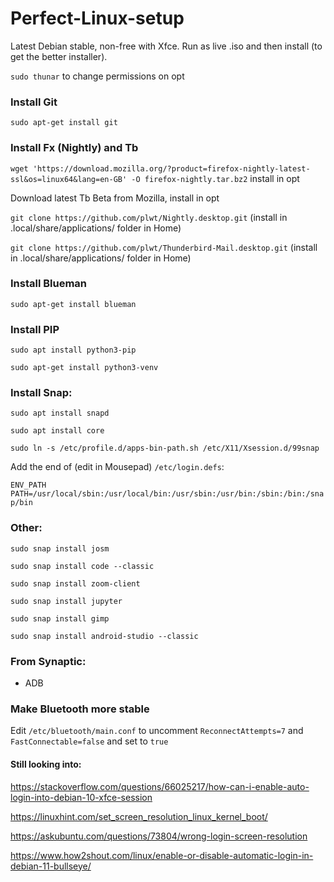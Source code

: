 # Perfect-Linux-setup

Latest Debian stable, non-free with Xfce.  Run as live .iso and then install (to get the better installer).

```sudo thunar``` to change permissions on opt


### Install Git

```sudo apt-get install git```


### Install Fx (Nightly) and Tb

```wget 'https://download.mozilla.org/?product=firefox-nightly-latest-ssl&os=linux64&lang=en-GB' -O firefox-nightly.tar.bz2``` install in opt

Download latest Tb Beta from Mozilla, install in opt

```git clone https://github.com/plwt/Nightly.desktop.git``` (install in .local/share/applications/ folder in Home)

```git clone https://github.com/plwt/Thunderbird-Mail.desktop.git``` (install in .local/share/applications/ folder in Home)


### Install Blueman

```sudo apt-get install blueman```


### Install PIP

```sudo apt install python3-pip```

```sudo apt-get install python3-venv```


### Install Snap:

```sudo apt install snapd```

```sudo apt install core```

```sudo ln -s /etc/profile.d/apps-bin-path.sh /etc/X11/Xsession.d/99snap```

Add the end of (edit in Mousepad) ```/etc/login.defs```:

```ENV_PATH PATH=/usr/local/sbin:/usr/local/bin:/usr/sbin:/usr/bin:/sbin:/bin:/snap/bin```

### Other:

```sudo snap install josm```

```sudo snap install code --classic```

```sudo snap install zoom-client```

```sudo snap install jupyter```

```sudo snap install gimp```

```sudo snap install android-studio --classic```


### From Synaptic:

* ADB


### Make Bluetooth more stable

Edit ```/etc/bluetooth/main.conf``` to uncomment ```ReconnectAttempts=7``` and ```FastConnectable=false``` and set to ```true``` 


#### Still looking into:

https://stackoverflow.com/questions/66025217/how-can-i-enable-auto-login-into-debian-10-xfce-session

https://linuxhint.com/set_screen_resolution_linux_kernel_boot/

https://askubuntu.com/questions/73804/wrong-login-screen-resolution

https://www.how2shout.com/linux/enable-or-disable-automatic-login-in-debian-11-bullseye/
